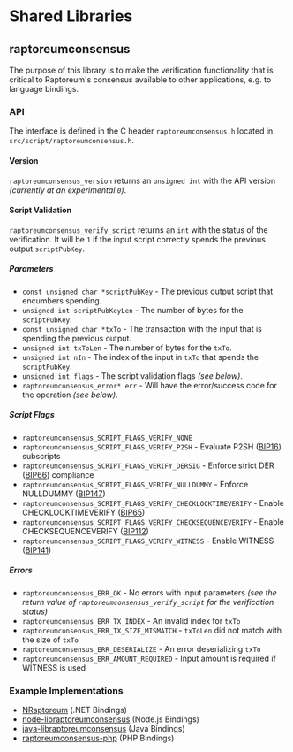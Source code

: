 Shared Libraries
================

## raptoreumconsensus

The purpose of this library is to make the verification functionality that is critical to Raptoreum's consensus available to other applications, e.g. to language bindings.

### API

The interface is defined in the C header `raptoreumconsensus.h` located in  `src/script/raptoreumconsensus.h`.

#### Version

`raptoreumconsensus_version` returns an `unsigned int` with the API version *(currently at an experimental `0`)*.

#### Script Validation

`raptoreumconsensus_verify_script` returns an `int` with the status of the verification. It will be `1` if the input script correctly spends the previous output `scriptPubKey`.

##### Parameters
- `const unsigned char *scriptPubKey` - The previous output script that encumbers spending.
- `unsigned int scriptPubKeyLen` - The number of bytes for the `scriptPubKey`.
- `const unsigned char *txTo` - The transaction with the input that is spending the previous output.
- `unsigned int txToLen` - The number of bytes for the `txTo`.
- `unsigned int nIn` - The index of the input in `txTo` that spends the `scriptPubKey`.
- `unsigned int flags` - The script validation flags *(see below)*.
- `raptoreumconsensus_error* err` - Will have the error/success code for the operation *(see below)*.

##### Script Flags
- `raptoreumconsensus_SCRIPT_FLAGS_VERIFY_NONE`
- `raptoreumconsensus_SCRIPT_FLAGS_VERIFY_P2SH` - Evaluate P2SH ([BIP16](https://github.com/raptoreum/bips/blob/master/bip-0016.mediawiki)) subscripts
- `raptoreumconsensus_SCRIPT_FLAGS_VERIFY_DERSIG` - Enforce strict DER ([BIP66](https://github.com/raptoreum/bips/blob/master/bip-0066.mediawiki)) compliance
- `raptoreumconsensus_SCRIPT_FLAGS_VERIFY_NULLDUMMY` - Enforce NULLDUMMY ([BIP147](https://github.com/raptoreum/bips/blob/master/bip-0147.mediawiki))
- `raptoreumconsensus_SCRIPT_FLAGS_VERIFY_CHECKLOCKTIMEVERIFY` - Enable CHECKLOCKTIMEVERIFY ([BIP65](https://github.com/raptoreum/bips/blob/master/bip-0065.mediawiki))
- `raptoreumconsensus_SCRIPT_FLAGS_VERIFY_CHECKSEQUENCEVERIFY` - Enable CHECKSEQUENCEVERIFY ([BIP112](https://github.com/raptoreum/bips/blob/master/bip-0112.mediawiki))
- `raptoreumconsensus_SCRIPT_FLAGS_VERIFY_WITNESS` - Enable WITNESS ([BIP141](https://github.com/raptoreum/bips/blob/master/bip-0141.mediawiki))

##### Errors
- `raptoreumconsensus_ERR_OK` - No errors with input parameters *(see the return value of `raptoreumconsensus_verify_script` for the verification status)*
- `raptoreumconsensus_ERR_TX_INDEX` - An invalid index for `txTo`
- `raptoreumconsensus_ERR_TX_SIZE_MISMATCH` - `txToLen` did not match with the size of `txTo`
- `raptoreumconsensus_ERR_DESERIALIZE` - An error deserializing `txTo`
- `raptoreumconsensus_ERR_AMOUNT_REQUIRED` - Input amount is required if WITNESS is used

### Example Implementations
- [NRaptoreum](https://github.com/NicolasDorier/NRaptoreum/blob/master/NRaptoreum/Script.cs#L814) (.NET Bindings)
- [node-libraptoreumconsensus](https://github.com/bitpay/node-libraptoreumconsensus) (Node.js Bindings)
- [java-libraptoreumconsensus](https://github.com/dexX7/java-libraptoreumconsensus) (Java Bindings)
- [raptoreumconsensus-php](https://github.com/Bit-Wasp/raptoreumconsensus-php) (PHP Bindings)
